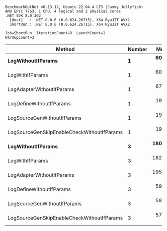 ```

BenchmarkDotNet v0.13.12, Ubuntu 22.04.4 LTS (Jammy Jellyfish)
AMD EPYC 7763, 1 CPU, 4 logical and 2 physical cores
.NET SDK 8.0.302
  [Host]   : .NET 8.0.6 (8.0.624.26715), X64 RyuJIT AVX2
  ShortRun : .NET 8.0.6 (8.0.624.26715), X64 RyuJIT AVX2

Job=ShortRun  IterationCount=3  LaunchCount=1  
WarmupCount=3  

```
| Method                                     | Number | Mean      | Error     | StdDev   | Min       | Max       | Gen0   | Allocated |
|------------------------------------------- |------- |----------:|----------:|---------:|----------:|----------:|-------:|----------:|
| **LogWithoutIfParams**                         | **1**      |  **60.95 ns** |  **5.781 ns** | **0.317 ns** |  **60.73 ns** |  **61.31 ns** | **0.0010** |      **88 B** |
| LogWithIfParams                            | 1      |  60.49 ns |  3.653 ns | 0.200 ns |  60.27 ns |  60.66 ns | 0.0010 |      88 B |
| LogAdapterWithoutIfParams                  | 1      |  67.16 ns | 29.817 ns | 1.634 ns |  66.16 ns |  69.04 ns | 0.0010 |      88 B |
| LogDefineWithoutIfParams                   | 1      |  19.93 ns |  1.131 ns | 0.062 ns |  19.89 ns |  20.00 ns |      - |         - |
| LogSourceGenWithoutIfParams                | 1      |  19.98 ns |  1.268 ns | 0.069 ns |  19.93 ns |  20.06 ns |      - |         - |
| LogSourceGenSkipEnableCheckWithoutIfParams | 1      |  19.25 ns |  1.013 ns | 0.056 ns |  19.18 ns |  19.28 ns |      - |         - |
| **LogWithoutIfParams**                         | **3**      | **180.64 ns** |  **7.678 ns** | **0.421 ns** | **180.19 ns** | **181.03 ns** | **0.0031** |     **264 B** |
| LogWithIfParams                            | 3      | 182.88 ns | 51.540 ns | 2.825 ns | 179.62 ns | 184.62 ns | 0.0031 |     264 B |
| LogAdapterWithoutIfParams                  | 3      | 195.49 ns | 15.018 ns | 0.823 ns | 194.87 ns | 196.43 ns | 0.0031 |     264 B |
| LogDefineWithoutIfParams                   | 3      |  59.16 ns |  2.307 ns | 0.126 ns |  59.07 ns |  59.31 ns |      - |         - |
| LogSourceGenWithoutIfParams                | 3      |  58.99 ns | 21.549 ns | 1.181 ns |  58.26 ns |  60.36 ns |      - |         - |
| LogSourceGenSkipEnableCheckWithoutIfParams | 3      |  57.30 ns |  6.328 ns | 0.347 ns |  57.09 ns |  57.70 ns |      - |         - |
